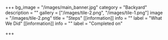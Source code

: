 +++
bg_image = "/images/main_banner.jpg"
category = "Backyard"
description = ""
gallery = ["/images/tile-2.png", "/images/tile-1.png"]
image = "/images/tile-2.png"
title = "Steps"
[[information]]
info = ""
label = "What We Did"
[[information]]
info = ""
label = "Completed on"

+++
